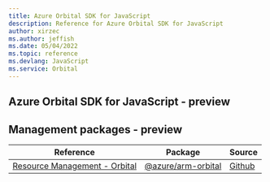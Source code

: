 ```yaml
---
title: Azure Orbital SDK for JavaScript
description: Reference for Azure Orbital SDK for JavaScript
author: xirzec
ms.author: jeffish
ms.date: 05/04/2022
ms.topic: reference
ms.devlang: JavaScript
ms.service: Orbital
---
```

## Azure Orbital SDK for JavaScript - preview
## Management packages - preview
| Reference | Package | Source |
|---|---|---|
|[Resource Management - Orbital](javascript/api/overview/azure/arm-orbital-readme)|[@azure/arm-orbital](https://www.npmjs.com/package/@azure/arm-orbital)|[Github](https://github.com/Azure/azure-sdk-for-js/blob/main/sdk/orbital/arm-orbital)|

